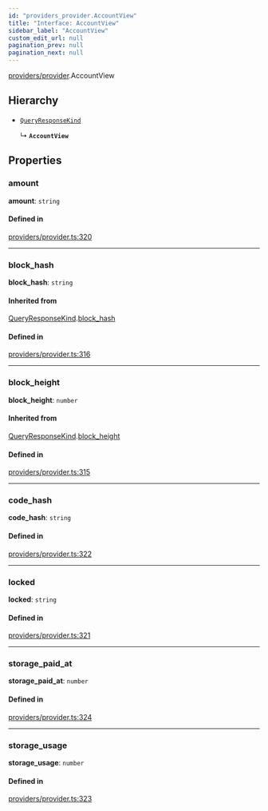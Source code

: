 ```yaml
---
id: "providers_provider.AccountView"
title: "Interface: AccountView"
sidebar_label: "AccountView"
custom_edit_url: null
pagination_prev: null
pagination_next: null
---
```


[providers/provider](../modules/providers_provider.md).AccountView

## Hierarchy

- [`QueryResponseKind`](providers_provider.QueryResponseKind.md)

  ↳ **`AccountView`**

## Properties

### amount

 **amount**: `string`

#### Defined in

[providers/provider.ts:320](https://github.com/maxhr/near--near-api-js/blob/87bf3c7e/packages/near-api-js/src/providers/provider.ts#L320)

___

### block\_hash

 **block\_hash**: `string`

#### Inherited from

[QueryResponseKind](providers_provider.QueryResponseKind.md).[block_hash](providers_provider.QueryResponseKind.md#block_hash)

#### Defined in

[providers/provider.ts:316](https://github.com/maxhr/near--near-api-js/blob/87bf3c7e/packages/near-api-js/src/providers/provider.ts#L316)

___

### block\_height

 **block\_height**: `number`

#### Inherited from

[QueryResponseKind](providers_provider.QueryResponseKind.md).[block_height](providers_provider.QueryResponseKind.md#block_height)

#### Defined in

[providers/provider.ts:315](https://github.com/maxhr/near--near-api-js/blob/87bf3c7e/packages/near-api-js/src/providers/provider.ts#L315)

___

### code\_hash

 **code\_hash**: `string`

#### Defined in

[providers/provider.ts:322](https://github.com/maxhr/near--near-api-js/blob/87bf3c7e/packages/near-api-js/src/providers/provider.ts#L322)

___

### locked

 **locked**: `string`

#### Defined in

[providers/provider.ts:321](https://github.com/maxhr/near--near-api-js/blob/87bf3c7e/packages/near-api-js/src/providers/provider.ts#L321)

___

### storage\_paid\_at

 **storage\_paid\_at**: `number`

#### Defined in

[providers/provider.ts:324](https://github.com/maxhr/near--near-api-js/blob/87bf3c7e/packages/near-api-js/src/providers/provider.ts#L324)

___

### storage\_usage

 **storage\_usage**: `number`

#### Defined in

[providers/provider.ts:323](https://github.com/maxhr/near--near-api-js/blob/87bf3c7e/packages/near-api-js/src/providers/provider.ts#L323)
